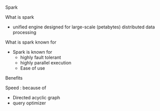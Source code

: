 Spark 

What is spark
- unified engine designed for large-scale (petabytes) distributed data processing

What is spark known for 
- Spark is known for 
    - highly fault tolerant
    - highly parallel execution 
    - Ease of use 


Benefits 

Speed : because of 
- Directed acyclic graph
- query optimizer 